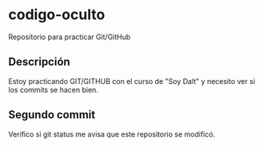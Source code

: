# codigo-oculto
Repositorio para practicar Git/GitHub

## Descripción
Estoy practicando GIT/GITHUB con el curso de "Soy Dalt" y necesito ver si los commits se hacen bien.

## Segundo commit
Verifico si git status me avisa que este repositorio se modificó.

